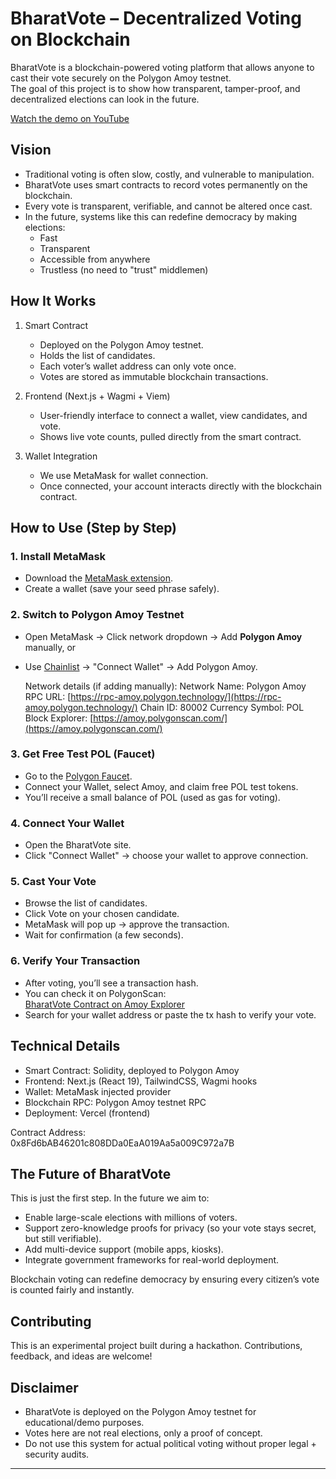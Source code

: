 # BharatVote – Decentralized Voting on Blockchain

BharatVote is a blockchain-powered voting platform that allows anyone to cast their vote securely on the Polygon Amoy testnet.  
The goal of this project is to show how transparent, tamper-proof, and decentralized elections can look in the future.


[Watch the demo on YouTube](https://www.youtube.com/watch?v=FwIl-nlrLLc)

##  Vision

- Traditional voting is often slow, costly, and vulnerable to manipulation.  
- BharatVote uses smart contracts to record votes permanently on the blockchain.  
- Every vote is transparent, verifiable, and cannot be altered once cast.  
- In the future, systems like this can redefine democracy by making elections:
  - Fast
  - Transparent 
  - Accessible from anywhere 
  - Trustless (no need to "trust" middlemen) 
    

##  How It Works

1. Smart Contract  
   - Deployed on the Polygon Amoy testnet.  
   - Holds the list of candidates.  
   - Each voter’s wallet address can only vote once.  
   - Votes are stored as immutable blockchain transactions.

2. Frontend (Next.js + Wagmi + Viem)  
   - User-friendly interface to connect a wallet, view candidates, and vote.  
   - Shows live vote counts, pulled directly from the smart contract.  

3. Wallet Integration  
   - We use MetaMask for wallet connection.  
   - Once connected, your account interacts directly with the blockchain contract.


##  How to Use (Step by Step)

### 1. Install MetaMask
- Download the [MetaMask extension](https://metamask.io/download/).  
- Create a wallet (save your seed phrase safely).  

### 2. Switch to Polygon Amoy Testnet
- Open MetaMask → Click network dropdown → Add **Polygon Amoy** manually, or  
- Use [Chainlist](https://chainlist.org/chain/80002) → "Connect Wallet" → Add Polygon Amoy.  

    Network details (if adding manually):
    Network Name: Polygon Amoy
    RPC URL: [https://rpc-amoy.polygon.technology/](https://rpc-amoy.polygon.technology/)
    Chain ID: 80002
    Currency Symbol: POL
    Block Explorer: [https://amoy.polygonscan.com/](https://amoy.polygonscan.com/)


### 3. Get Free Test POL (Faucet)
- Go to the [Polygon Faucet](https://faucet.polygon.technology/).  
- Connect your Wallet, select Amoy, and claim free POL test tokens.  
- You’ll receive a small balance of POL (used as gas for voting).

### 4. Connect Your Wallet
- Open the BharatVote site.  
- Click "Connect Wallet" → choose your wallet to approve connection.  

### 5. Cast Your Vote
- Browse the list of candidates.  
- Click Vote on your chosen candidate.  
- MetaMask will pop up → approve the transaction.  
- Wait for confirmation (a few seconds).

### 6. Verify Your Transaction
- After voting, you’ll see a transaction hash.  
- You can check it on PolygonScan:  
   [BharatVote Contract on Amoy Explorer](https://amoy.polygonscan.com/address/0x8Fd6bAB46201c808DDa0EaA019Aa5a009C972a7B)  
- Search for your wallet address or paste the tx hash to verify your vote.


##  Technical Details

- Smart Contract: Solidity, deployed to Polygon Amoy  
- Frontend: Next.js (React 19), TailwindCSS, Wagmi hooks  
- Wallet: MetaMask injected provider  
- Blockchain RPC: Polygon Amoy testnet RPC  
- Deployment: Vercel (frontend)  

Contract Address:  
0x8Fd6bAB46201c808DDa0EaA019Aa5a009C972a7B


## The Future of BharatVote

This is just the first step. In the future we aim to:  
- Enable large-scale elections with millions of voters.  
- Support zero-knowledge proofs for privacy (so your vote stays secret, but still verifiable).  
- Add multi-device support (mobile apps, kiosks).  
- Integrate government frameworks for real-world deployment.  

Blockchain voting can redefine democracy by ensuring every citizen’s vote is counted fairly and instantly.


## Contributing
This is an experimental project built during a hackathon. Contributions, feedback, and ideas are welcome!  


## Disclaimer
- BharatVote is deployed on the Polygon Amoy testnet for educational/demo purposes.  
- Votes here are not real elections, only a proof of concept.  
- Do not use this system for actual political voting without proper legal + security audits.


---
